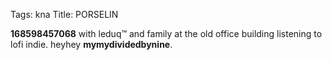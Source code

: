 Tags: kna
Title: PORSELIN
  
**168598457068** with leduq™ and family at the old office building listening to lofi indie. heyhey **mymydividedbynine**.